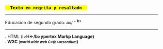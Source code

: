 <!DOCTYPE html]>
<html lang="es-Es">
<head>
  <meta charset="utf-8">
 <title>Ejercicio de formatos de texto</title>
</head> 
<body>
 <pre><mark><b>  Texto en nrgrita y resaltado  </b></mark></pre>
 <hr>
 <p>Educacion de segundo grado: <b>a</b>x/<sup> + <b>b</b>x
 <hr>
 <p>. HTML (<small<>i><b>H<-/b>ypertex <b>M</b>arkp <b>L</b>anguage</i></small>)<br>
    . W3C <small>(<i><b>w</b>orld <b>w</b>ide <b>w</b>eb <b>C<(b>orsontium</i></small>)<br>
 </body>
</html>
